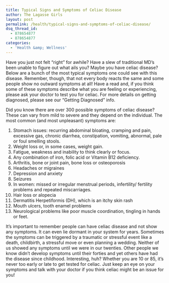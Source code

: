 ```yaml
---
title: Typical Signs and Symptoms of Celiac Disease
author: The Lagasse Girls
layout: post
permalink: /health/typical-signs-and-symptoms-of-celiac-disease/
dsq_thread_id:
  - 878654877
  - 878654877
categories:
  - 'Health &amp; Wellness'
---
```

Have you just not felt “right” for awhile? Have a slew of traditional MD’s been unable to figure out what ails you? Maybe you have celiac disease? Below are a bunch of the most typical symptoms one could see with this disease. Remember, though, that not every body reacts the same and some people show no outward symptoms at all! Have a read and, if you think some of these symptoms describe what you are feeling or experiencing, please ask your doctor to test you for celiac. For more details on getting diagnosed, please see our “Getting Diagnosed” info.

Did you know there are over 300 possible symptoms of celiac disease? These can vary from mild to severe and they depend on the individual. The most common (and most unpleasant) symptoms are:

  1. Stomach issues: recurring abdominal bloating, cramping and pain, excessive gas, chronic diarrhea, constipation, vomiting, abnormal, pale or foul smelling stools.
  2. Weight loss or, in some cases, weight gain.
  3. Fatigue, weakness and inability to think clearly or focus.
  4. Any combination of iron, folic acid or Vitamin B12 deficiency.
  5. Arthritis, bone or joint pain, bone loss or osteoporosis
  6. Headaches or migraines
  7. Depression and anxiety
  8. Seizures
  9. In women: missed or irregular menstrual periods, infertility/ fertility problems and repeated miscarriages.
 10. Hair loss or alopecia
 11. Dermatitis Herpetiformis (DH), which is an itchy skin rash
 12. Mouth ulcers, tooth enamel problems
 13. Neurological problems like poor muscle coordination, tingling in hands or feet.

It’s important to remember people can have celiac disease and not show any symptoms. It can even lie dormant in your system for years. Sometimes the symptoms can be triggered by a traumatic or stressful event like a death, childbirth, a stressful move or even planning a wedding. Neither of us showed any symptoms until we were in our twenties. Other people we know didn’t develop symptoms until their forties and yet others have had the disease since childhood. Interesting, huh? Whether you are 10 or 85, it’s never too early or late to get tested for celiac. Just keep an eye on your symptoms and talk with your doctor if you think celiac might be an issue for you!